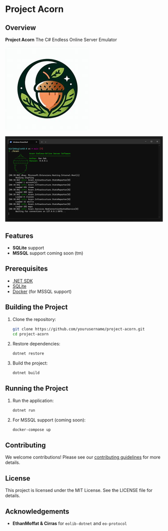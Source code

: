 # Project Acorn
## Overview

**Project Acorn** The C# Endless Online Server Emulator

![ai logo](docs/ai-logo.jpg)

![acorn screenshot](docs/screenshot.png)

## Features

- **SQLite** support
- **MSSQL** support coming soon (tm)

## Prerequisites

- [.NET SDK](https://dotnet.microsoft.com/download)
- [SQLite](https://www.sqlite.org/download.html)
- [Docker](https://www.docker.com/get-started) (for MSSQL support)

## Building the Project

1. Clone the repository:
    ```sh
    git clone https://github.com/yourusername/project-acorn.git
    cd project-acorn
    ```

2. Restore dependencies:
    ```sh
    dotnet restore
    ```

3. Build the project:
    ```sh
    dotnet build
    ```

## Running the Project

1. Run the application:
    ```sh
    dotnet run
    ```

2. For MSSQL support (coming soon):
    ```sh
    docker-compose up
    ```

## Contributing

We welcome contributions! Please see our [contributing guidelines](CONTRIBUTING.md) for more details.

## License

This project is licensed under the MIT License. See the LICENSE file for details.

## Acknowledgements

- **EthanMoffat & Cirras** for `eolib-dotnet` and `eo-protocol`